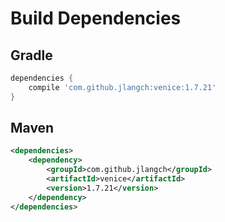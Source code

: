 # Build Dependencies


## Gradle

```groovy
dependencies {
    compile 'com.github.jlangch:venice:1.7.21'
}
```

## Maven

```xml
<dependencies>
    <dependency>
        <groupId>com.github.jlangch</groupId>
        <artifactId>venice</artifactId>
        <version>1.7.21</version>
    </dependency>
</dependencies>
```
